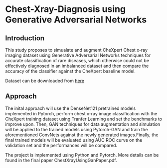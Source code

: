 # Chest-Xray-Diagnosis using Generative Adversarial Networks

## Introduction

This study proposes to simualate and augment CheXpert Chest x-ray imaging dataset using Generative Adversarial Networks techniques
for accurate classification of rare diseases, which otherwise could not be effectively diagnosed in an imbalanced
dataset and then compare the accuracy of the classifier against the CheXpert baseline model.

Dataset can be downloaded from [here](https://stanfordmlgroup.github.io/competitions/chexpert/)

## Approach

The inital approach will use the DenseNet121 pretrained models implemented in Pytorch, perform chest x-ray image classification with the CheXpert training dataset using Tranfer Learning and set the benchmarks to improve upon. Then, GAN techniques for data augmentation
and simulation will be applied to the trained models using Pytorch-GAN and train the aforementioned ConvNets against the newly generated images.Finally, the final trained models will be evaluated using AUC ROC curve on the validation set and the performances will be
compared.

The project is implemented using Python and Pytorch. More details can be found in the final paper ChestXrayUsingGanPaper.pdf.

